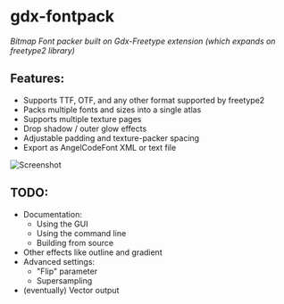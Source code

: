 # gdx-fontpack

_Bitmap Font packer built on Gdx-Freetype extension (which expands on freetype2 library)_

## Features:

- Supports TTF, OTF, and any other format supported by freetype2
- Packs multiple fonts and sizes into a single atlas
- Supports multiple texture pages
- Drop shadow / outer glow effects
- Adjustable padding and texture-packer spacing
- Export as AngelCodeFont XML or text file

![Screenshot](http://i.imgur.com/ra8poG2.png)


## TODO:

- Documentation:
  - Using the GUI 
  - Using the command line
  - Building from source
- Other effects like outline and gradient
- Advanced settings:
  - "Flip" parameter
  - Supersampling
- (eventually) Vector output
